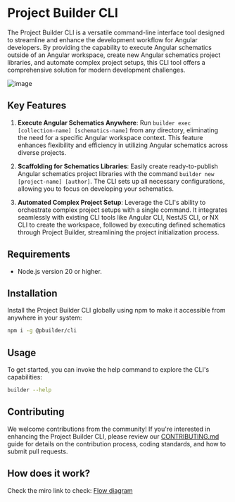 # Project Builder CLI

The Project Builder CLI is a versatile command-line interface tool designed to streamline and enhance the development workflow for Angular developers. By providing the capability to execute Angular schematics outside of an Angular workspace, create new Angular schematics project libraries, and automate complex project setups, this CLI tool offers a comprehensive solution for modern development challenges.

![image](https://github.com/Hyperxq/Project-builder-cli/assets/22332354/d3873283-cf42-4d3d-9330-63508f4d116e)

## Key Features

1. **Execute Angular Schematics Anywhere**: Run `builder exec [collection-name] [schematics-name]` from any directory, eliminating the need for a specific Angular workspace context. This feature enhances flexibility and efficiency in utilizing Angular schematics across diverse projects.

2. **Scaffolding for Schematics Libraries**: Easily create ready-to-publish Angular schematics project libraries with the command `builder new [project-name] [author]`. The CLI sets up all necessary configurations, allowing you to focus on developing your schematics.

3. **Automated Complex Project Setup**: Leverage the CLI's ability to orchestrate complex project setups with a single command. It integrates seamlessly with existing CLI tools like Angular CLI, NestJS CLI, or NX CLI to create the workspace, followed by executing defined schematics through Project Builder, streamlining the project initialization process.

## Requirements

- Node.js version 20 or higher.

## Installation

Install the Project Builder CLI globally using npm to make it accessible from anywhere in your system:

```sh
npm i -g @pbuilder/cli
```

## Usage

To get started, you can invoke the help command to explore the CLI's capabilities:

```sh
builder --help
```

## Contributing

We welcome contributions from the community! If you're interested in enhancing the Project Builder CLI, please review our [CONTRIBUTING.md](./CONTRIBUTING.md) guide for details on the contribution process, coding standards, and how to submit pull requests.

## How does it work?

Check the miro link to check:
[Flow diagram](https://miro.com/welcomeonboard/ZkZicUdSYlp2TlhuRG1FRDhkY1FJZnF2VGJ2dTlPSkFsY1Z1WU1NWWVYUk05MmVUUTFPQWZVTjNMWTJ0bTBObHwzNDU4NzY0NTY2NTc1MDcwODI0fDI=?share_link_id=741166420035)

